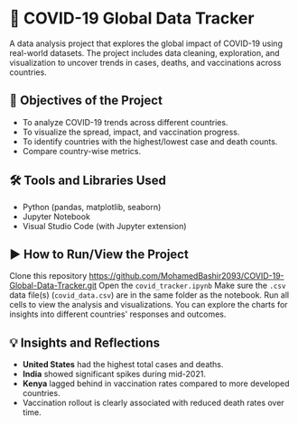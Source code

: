 
# 🦠 COVID-19 Global Data Tracker

A data analysis project that explores the global impact of COVID-19 using real-world datasets. The project includes data cleaning, exploration, and visualization to uncover trends in cases, deaths, and vaccinations across countries.

## 🎯 Objectives of the Project

* To analyze COVID-19 trends across different countries.
* To visualize the spread, impact, and vaccination progress.
* To identify countries with the highest/lowest case and death counts.
* Compare country-wise metrics.

## 🛠️ Tools and Libraries Used

* Python (pandas, matplotlib, seaborn)
* Jupyter Notebook
* Visual Studio Code (with Jupyter extension)


## ▶️ How to Run/View the Project
  Clone this repository
    https://github.com/MohamedBashir2093/COVID-19-Global-Data-Tracker.git
  Open the `covid_tracker.ipynb` 
  Make sure the `.csv` data file(s) (`covid_data.csv`) are in the same folder as the notebook.
  Run all cells to view the analysis and visualizations.
  You can explore the charts for insights into different countries' responses and outcomes.

## 💡 Insights and Reflections

* **United States** had the highest total cases and deaths.
* **India** showed significant spikes during mid-2021.
* **Kenya** lagged behind in vaccination rates compared to more developed countries.
* Vaccination rollout is clearly associated with reduced death rates over time.


>
